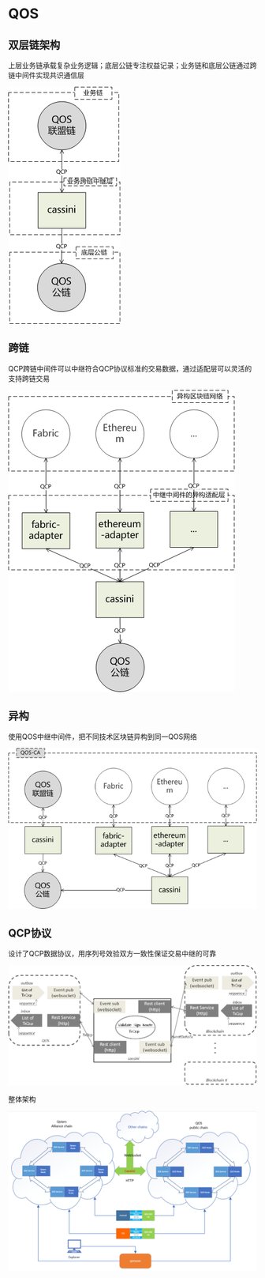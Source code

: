 # QOS

## 双层链架构

上层业务链承载复杂业务逻辑；底层公链专注权益记录；业务链和底层公链通过跨链中间件实现共识通信层

![双层链架构1](https://github.com/QOSGroup/static/blob/master/%E5%8F%8C%E5%B1%82%E9%93%BE%E6%9E%B6%E6%9E%84%EF%BC%8C%E4%B8%8A%E5%B1%82%E4%B8%9A%E5%8A%A1%E9%93%BE%E6%89%BF%E8%BD%BD%E5%A4%8D%E6%9D%82%E4%B8%9A%E5%8A%A1%E9%80%BB%E8%BE%91%EF%BC%9B%E5%BA%95%E5%B1%82%E5%85%AC%E9%93%BE%E4%B8%93%E6%B3%A8%E6%9D%83%E7%9B%8A%E8%AE%B0%E5%BD%95%EF%BC%9B%E4%B8%9A%E5%8A%A1%E9%93%BE%E5%92%8C%E5%BA%95%E5%B1%82%E5%85%AC%E9%93%BE%E9%80%9A%E8%BF%87%E8%B7%A8%E9%93%BE%E4%B8%AD%E9%97%B4%E4%BB%B6%E5%AE%9E%E7%8E%B0%E5%85%B1%E8%AF%86%E9%80%9A%E4%BF%A1%E5%B1%82.jpg)

## 跨链

QCP跨链中间件可以中继符合QCP协议标准的交易数据，通过适配层可以灵活的支持跨链交易

![双层链架构2](https://github.com/QOSGroup/static/blob/master/QCP%E8%B7%A8%E9%93%BE%E4%B8%AD%E9%97%B4%E4%BB%B6%E5%8F%AF%E4%BB%A5%E4%B8%AD%E7%BB%A7%E7%AC%A6%E5%90%88QCP%E5%8D%8F%E8%AE%AE%E6%A0%87%E5%87%86%E7%9A%84%E4%BA%A4%E6%98%93%E6%95%B0%E6%8D%AE%EF%BC%8C%E9%80%9A%E8%BF%87%E9%80%82%E9%85%8D%E5%B1%82%E5%8F%AF%E4%BB%A5%E7%81%B5%E6%B4%BB%E7%9A%84%E6%94%AF%E6%8C%81%E8%B7%A8%E9%93%BE%E4%BA%A4%E6%98%93.jpg)

## 异构

使用QOS中继中间件，把不同技术区块链异构到同一QOS网络

![双层链架构3](https://github.com/QOSGroup/static/blob/master/%E4%BD%BF%E7%94%A8QOS%E4%B8%AD%E7%BB%A7%E4%B8%AD%E9%97%B4%E4%BB%B6%EF%BC%8C%E6%8A%8A%E4%B8%8D%E5%90%8C%E6%8A%80%E6%9C%AF%E5%8C%BA%E5%9D%97%E9%93%BE%E5%BC%82%E6%9E%84%E5%88%B0%E5%90%8C%E4%B8%80QOS%E7%BD%91%E7%BB%9C.jpg)

## QCP协议

设计了QCP数据协议，用序列号效验双方一致性保证交易中继的可靠

![cassini](https://github.com/QOSGroup/static/blob/master/cassini.jpg)

整体架构

![双层链架构4](https://github.com/QOSGroup/static/blob/master/sdk-qmoon.png)
